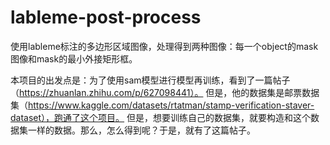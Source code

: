 # lableme-post-process
使用lableme标注的多边形区域图像，处理得到两种图像：每一个object的mask图像和mask的最小外接矩形框。

本项目的出发点是：为了使用sam模型进行模型再训练，看到了一篇帖子（https://zhuanlan.zhihu.com/p/627098441）。
但是，他的数据集是邮票数据集（https://www.kaggle.com/datasets/rtatman/stamp-verification-staver-dataset），跑通了这个项目。
但是，想要训练自己的数据集，就要构造和这个数据集一样的数据。那么，怎么得到呢？于是，就有了这篇帖子。

